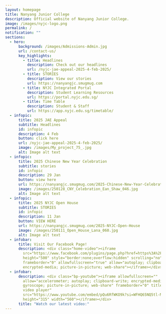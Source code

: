 ```yaml
---
layout: homepage
title: Nanyang Junior College
description: Official website of Nanyang Junior College.
image: /images/nyjc-logo.png
permalink: /
notification: ""
sections:
  - hero:
      background: /images/Admissions-Admin.jpg
      url: /contact-us/
      key_highlights:
        - title: Headlines
          description: Check out our headlines
          url: /nyjc-jae-appeal-2025-4-feb-2025/
        - title: STORIES
          description: View our stories
          url: https://nanyangjc.smugmug.com
        - title: NYJC Integrated Portal
          description: Student Learning Resources
          url: https://portal.nyjc.edu.sg/
        - title: Time Table
          description: Student & Staff
          url: https://app.nyjc.edu.sg/timetable/
  - infopic:
      title: 2025 JAE Appeal
      subtitle: Headlines
      id: infopic
      description: 4 Feb
      button: click here
      url: /nyjc-jae-appeal-2025-4-feb-2025/
      image: /images/My_project_75_.jpg
      alt: Image alt text
  - infopic:
      title: 2025 Chinese New Year Celebration
      subtitle: stories
      id: infopic
      description: 29 Jan
      button: view here
      url: https://nanyangjc.smugmug.com/2025-Chinese-New-Year-Celebration
      image: /images/250128_CNY_Celebration_Ean_Shaw_046.jpg
      alt: Image alt text
  - infopic:
      title: 2025 NYJC Open House
      subtitle: STORIES
      id: infopic
      description: 11 Jan
      button: VIEW HERE
      url: https://nanyangjc.smugmug.com/2025-NYJC-Open-House
      image: /images/250111_Open_House_Lana_060.jpg
      alt: Image alt text
  - infobar:
      title: Visit Our Facebook Page!
      description: <div class="home-video"><iframe
        src="https://www.facebook.com/plugins/page.php?href=https%3A%2F%2Fwww.facebook.com%2FNanyangjc%2F&tabs=timeline&width=340&height=500&small_header=false&adapt_container_width=true&hide_cover=false&show_facepile=true&appId"
        height="500" style="border:none;overflow:hidden" scrolling="no"
        frameborder="0" allowfullscreen="true" allow="autoplay; clipboard-write;
        encrypted-media; picture-in-picture; web-share"></iframe></div>
  - infobar:
      description: <div class="bp-youtube"><iframe allowfullscreen=""
        allow="accelerometer; autoplay; clipboard-write; encrypted-media;
        gyroscope; picture-in-picture; web-share" frameborder="0" title="YouTube
        video player"
        src="https://www.youtube.com/embed/pQu6RfWKO9k?si=WFHQ65NQ5tl-M84f"
        height="315" width="560"></iframe></div>
      title: "Watch our latest video:"
---
```

